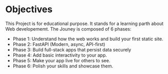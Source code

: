 # Objectives
This Project is for educational purpose. It stands for a learning parth about Web developememt.
The Jouney is composed of 6 phases:
- Phase 1: Understand how the web works and build your first static site.
- Phase 2: FastAPI (Modern, async, API-first)
- Phase 3: Build full-stack apps that persist data securely
- Phase 4: Add basic interactivity to your app.
- Phase 5: Make your app live for others to see.
- Phase 6: Polish your skills and showcase them.
